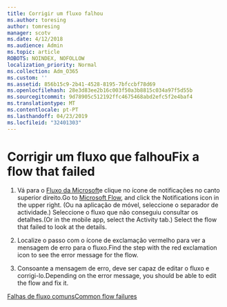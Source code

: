 ```yaml
---
title: Corrigir um fluxo falhou
ms.author: toresing
author: tomresing
manager: scotv
ms.date: 4/12/2018
ms.audience: Admin
ms.topic: article
ROBOTS: NOINDEX, NOFOLLOW
localization_priority: Normal
ms.collection: Adm_O365
ms.custom: ''
ms.assetid: 856b15c9-2b41-4528-8195-7bfccbf78d69
ms.openlocfilehash: 28e3d83ee2b16c003f50a3b8815c034a97f5d55b
ms.sourcegitcommit: 9d78905c512192ffc4675468abd2efc5f2e4baf4
ms.translationtype: MT
ms.contentlocale: pt-PT
ms.lasthandoff: 04/23/2019
ms.locfileid: "32401303"
---
```

# <a name="fix-a-flow-that-failed"></a><span data-ttu-id="20deb-102">Corrigir um fluxo que falhou</span><span class="sxs-lookup"><span data-stu-id="20deb-102">Fix a flow that failed</span></span>

1. <span data-ttu-id="20deb-103">Vá para o [Fluxo da Microsoft](https://flow.microsoft.com/)e clique no ícone de notificações no canto superior direito.</span><span class="sxs-lookup"><span data-stu-id="20deb-103">Go to [Microsoft Flow](https://flow.microsoft.com/), and click the Notifications icon in the upper right.</span></span> <span data-ttu-id="20deb-104">(Ou na aplicação de móvel, seleccione o separador de actividade.) Seleccione o fluxo que não conseguiu consultar os detalhes.</span><span class="sxs-lookup"><span data-stu-id="20deb-104">(Or in the mobile app, select the Activity tab.) Select the flow that failed to look at the details.</span></span>
    
2. <span data-ttu-id="20deb-105">Localize o passo com o ícone de exclamação vermelho para ver a mensagem de erro para o fluxo.</span><span class="sxs-lookup"><span data-stu-id="20deb-105">Find the step with the red exclamation icon to see the error message for the flow.</span></span>
    
3. <span data-ttu-id="20deb-106">Consoante a mensagem de erro, deve ser capaz de editar o fluxo e corrigi-lo.</span><span class="sxs-lookup"><span data-stu-id="20deb-106">Depending on the error message, you should be able to edit the flow and fix it.</span></span> 
    
[<span data-ttu-id="20deb-107">Falhas de fluxo comuns</span><span class="sxs-lookup"><span data-stu-id="20deb-107">Common flow failures</span></span>](https://go.microsoft.com/fwlink/?linkid=872110)
  

